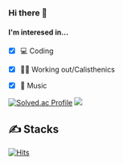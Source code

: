 ### Hi there 👋

#### I'm interesed in...

####
- [x] 💻️ Coding  
- [x] 🏋‍♀️️ Working out/Calisthenics  
- [x] 🎸️ Music


[![Solved.ac Profile](http://mazassumnida.wtf/api/v2/generate_badge?boj=cmc9595)](https://solved.ac/cmc9595)
<img src = "https://github-readme-stats.vercel.app/api/top-langs/?username=cmc9595&layout=compact&theme=buefy"> 

<!--
**cmc9595/cmc9595** is a ✨ _special_ ✨ repository because its `README.md` (this file) appears on your GitHub profile.

Here are some ideas to get you started:

- 🔭 I’m currently working on ...
- 🌱 I’m currently learning ...
- 👯 I’m looking to collaborate on ...
- 🤔 I’m looking for help with ...
- 💬 Ask me about ...
- 📫 How to reach me: ...
- 😄 Pronouns: ...
- ⚡ Fun fact: ...
-->

✍️ Stacks
-------------


[![Hits](https://hits.seeyoufarm.com/api/count/incr/badge.svg?url=https%3A%2F%2Fgithub.com%2Fcmc9595&count_bg=%2379C83D&title_bg=%23555555&icon=&icon_color=%23E7E7E7&title=hits&edge_flat=false)](https://hits.seeyoufarm.com)

